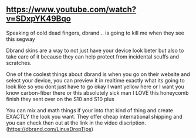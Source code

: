
https://www.youtube.com/watch?v=SDxpYK49Bqo
---


Speaking of cold dead fingers, dbrand... is going to kill me when they see this segway 

Dbrand skins are a way to not just have your device look beter but also to take care of it because they can help protect from incidental scuffs and scratches.

One of the coolest things about dbrand is when you go on their website and select your device, you can preview it in realtime exactly what its going to look like
so you dont just have to go okay I want yellow here or I want you know carbon-fiber there or this absolutely sick man I LOVE this honeycomb finish they sent over on 
the S10 and S10 plus

You can mix and math things if your into that kind of thing and create EXACTLY the look you want. They offer cheap international shipping and you can check then out at the link
in the video discription. (https://dbrand.com/LinusDropTips)

